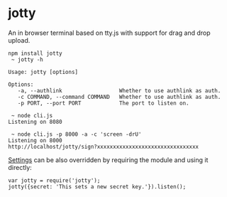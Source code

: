 jotty
=====

An in browser terminal based on tty.js with support for drag and drop upload.

    npm install jotty
     ~ jotty -h
     
    Usage: jotty [options]
    
    Options:                                                                   
       -a, --authlink                  Whether to use authlink as auth.
       -c COMMAND, --command COMMAND   Whether to use authlink as auth.
       -p PORT, --port PORT            The port to listen on.
       
     ~ node cli.js
    Listening on 8080
     
     ~ node cli.js -p 8000 -a -c 'screen -drU'
    Listening on 8000
    http://localhost/jotty/sign?xxxxxxxxxxxxxxxxxxxxxxxxxxxxxxxx
    
[Settings](/index.js#L14) can be also overridden by requiring the module and using it directly:

    var jotty = require('jotty');
    jotty({secret: 'This sets a new secret key.'}).listen();
